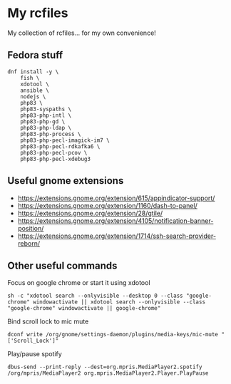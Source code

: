 # My rcfiles

My collection of rcfiles... for my own convenience!

## Fedora stuff

    dnf install -y \
        fish \
        xdotool \
        ansible \
        nodejs \
        php83 \
        php83-syspaths \
        php83-php-intl \
        php83-php-gd \
        php83-php-ldap \
        php83-php-process \
        php83-php-pecl-imagick-im7 \
        php83-php-pecl-rdkafka6 \
        php83-php-pecl-pcov \
        php83-php-pecl-xdebug3

## Useful gnome extensions

- https://extensions.gnome.org/extension/615/appindicator-support/
- https://extensions.gnome.org/extension/1160/dash-to-panel/
- https://extensions.gnome.org/extension/28/gtile/
- https://extensions.gnome.org/extension/4105/notification-banner-position/
- https://extensions.gnome.org/extension/1714/ssh-search-provider-reborn/

## Other useful commands

Focus on google chrome or start it using xdotool

    sh -c "xdotool search --onlyvisible --desktop 0 --class "google-chrome" windowactivate || xdotool search --onlyvisible --class "google-chrome" windowactivate || google-chrome"

Bind scroll lock to mic mute

    dconf write /org/gnome/settings-daemon/plugins/media-keys/mic-mute "['Scroll_Lock']"

Play/pause spotify

    dbus-send --print-reply --dest=org.mpris.MediaPlayer2.spotify /org/mpris/MediaPlayer2 org.mpris.MediaPlayer2.Player.PlayPause
